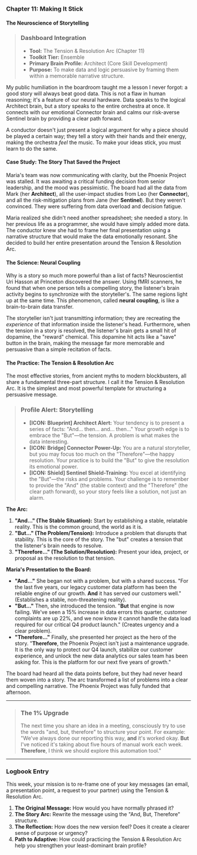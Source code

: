 ### **Chapter 11: Making It Stick**
#### The Neuroscience of Storytelling

> ### **Dashboard Integration**
>
> *   **Tool:** The Tension & Resolution Arc (Chapter 11)
> *   **Toolkit Tier:** Ensemble
> *   **Primary Brain Profile:** Architect (Core Skill Development)
> *   **Purpose:** To make data and logic persuasive by framing them within a memorable narrative structure.

My public humiliation in the boardroom taught me a lesson I never forgot: a good story will always beat good data. This is not a flaw in human reasoning; it's a feature of our neural hardware. Data speaks to the logical Architect brain, but a story speaks to the entire orchestra at once. It connects with our emotional Connector brain and calms our risk-averse Sentinel brain by providing a clear path forward.

A conductor doesn't just present a logical argument for why a piece should be played a certain way; they tell a story with their hands and their energy, making the orchestra *feel* the music. To make your ideas stick, you must learn to do the same.

#### **Case Study: The Story That Saved the Project**

Maria's team was now communicating with clarity, but the Phoenix Project was stalled. It was awaiting a critical funding decision from senior leadership, and the mood was pessimistic. The board had all the data from Mark (her **Architect**), all the user-impact studies from Leo (her **Connector**), and all the risk-mitigation plans from Jane (her **Sentinel**). But they weren't convinced. They were suffering from data overload and decision fatigue.

Maria realized she didn't need another spreadsheet; she needed a story. In her previous life as a programmer, she would have simply added more data. The conductor knew she had to frame her final presentation using a narrative structure that would make the data emotionally resonant. She decided to build her entire presentation around the Tension & Resolution Arc.

#### **The Science: Neural Coupling**

Why is a story so much more powerful than a list of facts? Neuroscientist Uri Hasson at Princeton discovered the answer. Using fMRI scanners, he found that when one person tells a compelling story, the listener's brain activity begins to synchronize with the storyteller's. The same regions light up at the same time. This phenomenon, called **neural coupling**, is like a brain-to-brain data transfer.

The storyteller isn't just transmitting information; they are recreating the *experience* of that information inside the listener's head. Furthermore, when the tension in a story is resolved, the listener's brain gets a small hit of dopamine, the "reward" chemical. This dopamine hit acts like a "save" button in the brain, making the message far more memorable and persuasive than a simple recitation of facts.

#### **The Practice: The Tension & Resolution Arc**

The most effective stories, from ancient myths to modern blockbusters, all share a fundamental three-part structure. I call it the Tension & Resolution Arc. It is the simplest and most powerful template for structuring a persuasive message.

> ### **Profile Alert: Storytelling**
>
> *   **[ICON: Blueprint] Architect Alert:** Your tendency is to present a series of facts: "And... then... and... then..." Your growth edge is to embrace the "But"—the tension. A problem is what makes the data interesting.
> *   **[ICON: Bridge] Connector Power-Up:** You are a natural storyteller, but you may focus too much on the "Therefore"—the happy resolution. Your practice is to build the "But" to give the resolution its emotional power.
> *   **[ICON: Shield] Sentinel Shield-Training:** You excel at identifying the "But"—the risks and problems. Your challenge is to remember to provide the "And" (the stable context) and the "Therefore" (the clear path forward), so your story feels like a solution, not just an alarm.

**The Arc:**

1.  **"And..." (The Stable Situation):** Start by establishing a stable, relatable reality. This is the common ground, the world as it is.
2.  **"But..." (The Problem/Tension):** Introduce a problem that disrupts that stability. This is the core of the story. The "but" creates a tension that the listener's brain needs to resolve.
3.  **"Therefore..." (The Solution/Resolution):** Present your idea, project, or proposal as the resolution to that tension.

**Maria's Presentation to the Board:**

*   **"And..."** She began not with a problem, but with a shared success. "For the last five years, our legacy customer data platform has been the reliable engine of our growth. **And** it has served our customers well." (Establishes a stable, non-threatening reality).
*   **"But..."** Then, she introduced the tension. "**But** that engine is now failing. We've seen a 15% increase in data errors this quarter, customer complaints are up 22%, and we now know it cannot handle the data load required for our critical Q4 product launch." (Creates urgency and a clear problem).
*   **"Therefore..."** Finally, she presented her project as the hero of the story. "**Therefore**, the Phoenix Project isn't just a maintenance upgrade. It is the only way to protect our Q4 launch, stabilize our customer experience, and unlock the new data analytics our sales team has been asking for. This is the platform for our next five years of growth."

The board had heard all the data points before, but they had never heard them woven into a story. The arc transformed a list of problems into a clear and compelling narrative. The Phoenix Project was fully funded that afternoon.

---
> ### **The 1% Upgrade**
>
> The next time you share an idea in a meeting, consciously try to use the words "and, but, therefore" to structure your point. For example: "We've always done our reporting this way, **and** it's worked okay. **But** I've noticed it's taking about five hours of manual work each week. **Therefore**, I think we should explore this automation tool."

---
### **Logbook Entry**

This week, your mission is to re-frame one of your key messages (an email, a presentation point, a request to your partner) using the Tension & Resolution Arc.

1.  **The Original Message:** How would you have normally phrased it?
2.  **The Story Arc:** Rewrite the message using the "And, But, Therefore" structure.
3.  **The Reflection:** How does the new version feel? Does it create a clearer sense of purpose or urgency?
4.  **Path to Adaptive:** How could practicing the Tension & Resolution Arc help you strengthen your least-dominant brain profile?
